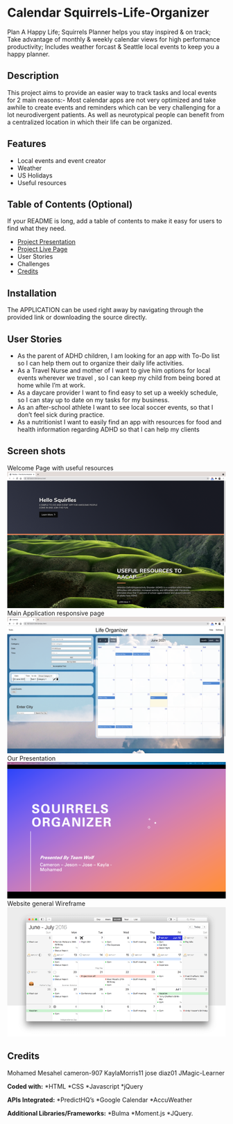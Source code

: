 # Calendar Squirrels-Life-Organizer
Plan A Happy Life; Squirrels Planner helps you stay inspired & on track; Take advantage of monthly & weekly calendar views for high performance productivity; Includes weather forcast & Seattle local events to keep you a happy planner.

## Description
This project aims to provide an easier way to track tasks and local events for 2 main reasons:-
Most calendar apps are not very optimized and take awhile to create events and reminders which can be very challenging for a lot neurodivergent patients.
As well as neurotypical people can benefit from a centralized location in which their life can be organized.

## Features
- Local events and event creator
- Weather
- US Holidays
- Useful resources

## Table of Contents (Optional)
If your README is long, add a table of contents to make it easy for users to find what they need.
- [Project Presentation](https://drive.google.com/file/d/1XAVVoOUrUepqFQ0yTnlmtc9blUMMpIzp/view?usp=sharing)
- [Project Live Page](https://mohamedmesahel.github.io/Calendar/index.html)
- User Stories
- Challenges
- [Credits](#credits)

## Installation
 The APPLICATION can be used right away by navigating through the provided link or downloading the source directly.

## User Stories
- As the parent of ADHD children, I am looking for an app with To-Do list so I can help them out to organize their daily life activities.
- As a Travel Nurse and mother of I want to give him options for local events wherever we travel , so I can keep my child from being bored at home while I’m at work.
- As a daycare provider I want to find easy to set up a weekly schedule, so I can stay up to date on my tasks for my business.
- As an after-school athlete I want  to see local soccer events, so that I don’t feel sick during practice.
- As a nutritionist I want to easily find an app with resources for food and health information regarding ADHD  so that I can help my clients 


## Screen shots
Welcome Page with useful resources
![Welcome Page](/assets/images/Welcome.png)
Main Application responsive page
![Appllication Page](/assets/images/Main.png)
Our Presentation
![Presentation Page](/assets/images/Team.png)
Website general Wireframe
![Wireframe Page](/assets/images/Wireframe.png)

## Credits
Mohamed Mesahel
cameron-907
KaylaMorris11
jose diaz01
JMagic-Learner

**Coded with:**
   *HTML
   *CSS
   *Javascript
   *jQuery 

**APIs Integrated:**
   *PredictHQ’s
   *Google Calendar
   *AccuWeather

**Additional Libraries/Frameworks:**
   *Bulma
   *Moment.js
   *JQuery.
